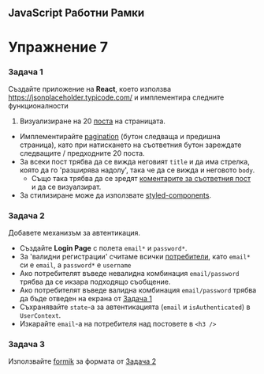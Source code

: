 ## JavaScript Работни Рамки

# Упражнение 7

### Задача 1

Създайте приложение на **React**, което използва https://jsonplaceholder.typicode.com/ и имплементира следните
функционалности

1. Визуализиране на 20 [поста](https://jsonplaceholder.typicode.com/posts) на страницата.

* Имплементирайте [pagination](https://jsonplaceholder.typicode.com/photos?_start=0&_limit=5) (бутон следваща и предишна страница), като при натискането на съответния бутон
  зареждате следващите / предходните 20 поста.
* За всеки пост трябва да се вижда неговият `title` и да има стрелка, която да го 'разширява надолу', така че да се
  вижда и неговото `body`.
    * Също така трябва да се
      зредят [коментарите за съответния пост](https://jsonplaceholder.typicode.com/posts/1/comments) и да се
      визуалзират.
* За стилизиране може да използвате [styled-components](https://www.npmjs.com/package/styled-components).

### Задача 2

Добавете механизъм за автентикация.

* Създайте **Login Page** с полета `email*` и `password*`.
* За 'валидни регистрации' считаме всички [потребители](https://jsonplaceholder.typicode.com/users), като `email*` си
  е `email`, а `password*` е `username` 
* Ако потребителят въведе невалидна комбинация `email/password` трябва да се икзара подходящо съобщение.
* Ако потребителят въведе валидна комбинация `email/password` трябва да бъде отведен на екрана от [Задача 1](###-Задача-1)
* Съхранявайте `state`-a за автентикацията (`email` и `isAuthenticated`) в `UserContext`.
* Изкарайте `email`-a на потребителя над постовете в `<h3 />`

### Задача 3
Използвайте [formik](https://www.npmjs.com/package/formik) за формата от [Задача 2](###-Задача-2)
